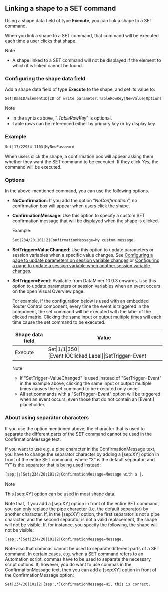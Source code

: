 ## Linking a shape to a SET command

Using a shape data field of type **Execute**, you can link a shape to a SET command.

When you link a shape to a SET command, that command will be executed each time a user clicks that shape.

> [!NOTE]
> - A shape linked to a SET command will not be displayed if the element to which it is linked cannot be found.

### Configuring the shape data field

Add a shape data field of type **Execute** to the shape, and set its value to:

```txt
Set|DmaID/ElementID|ID of write parameter:TableRowKey|NewValue|Options
```

> [!NOTE]
> - In the syntax above, “*:TableRowKey*” is optional.
> - Table rows can be referenced either by primary key or by display key.

### Example

```txt
Set|17/22954|1103|MyNewPassword
```

When users click the shape, a confirmation box will appear asking them whether they want the SET command to be executed. If they click *Yes*, the command will be executed.

### Options

In the above-mentioned command, you can use the following options.

- **NoConfirmation**: If you add the option “*NoConfirmation*”, no confirmation box will appear when users click the shape.

- **ConfirmationMessage**: Use this option to specify a custom SET confirmation message that will be displayed when the shape is clicked.

    Example:

    ```txt
    Set|234/20|101|2|ConfirmationMessage=My custom message.
    ```

- **SetTrigger=ValueChanged**: Use this option to update parameters or session variables when a specific value changes. See [Configuring a page to update parameters on session variable changes](Configuring_a_page_to_update_parameters_on_session_variable_changes.md) or [Configuring a page to update a session variable when another session variable changes](Configuring_a_page_to_update_a_session_variable_when_another_session_variable_changes.md).

- **SetTrigger=Event**: Available from DataMiner 10.0.3 onwards. Use this option to update parameters or session variables when an event occurs on the open Visual Overview page.

    For example, if the configuration below is used with an embedded Router Control component, every time the event is triggered in the component, the set command will be executed with the label of the clicked matrix. Clicking the same input or output multiple times will each time cause the set command to be executed.

    | Shape data field | Value                                                      |
    |--------------------|------------------------------------------------------------|
    | Execute            | Set\|1/1\|350\|\[Event:IOClicked,Label\]\|SetTrigger=Event |

    > [!NOTE]
    > - If "SetTrigger=ValueChanged" is used instead of "SetTrigger=Event" in the example above, clicking the same input or output multiple times causes the set command to be executed only once.
    > - All set commands with a "SetTrigger=Event" option will be triggered when an event occurs, even those that do not contain an \[Event:\] placeholder.

### About using separator characters

If you use the option mentioned above, the character that is used to separate the different parts of the SET command cannot be used in the ConfirmationMessage text.

If you want to use e.g. a pipe character in the ConfirmationMessage text, you have to change the separator character by adding a \[sep:XY\] option in front of the entire SET command, where “X” is the default separator, and “Y” is the separator that is being used instead:

```txt
[sep:|;]Set;234/20;101;2;ConfirmationMessage=Message with a |.
```

> [!NOTE]
> This \[sep:XY\] option can be used in most shape data.

Note that, if you add a \[sep:XY\] option in front of the entire SET command, you can only replace the pipe character (i.e. the default separator) by another character. If, in the \[sep:XY\] option, the first separator is not a pipe character, and the second separator is not a valid replacement, the shape will not be visible. If, for instance, you specify the following, the shape will not be visible:

```txt
[sep:;*]Set|234/20|101|2|ConfirmationMessage=Message.
```

Note also that commas cannot be used to separate different parts of a SET command. In certain cases, e.g. when a SET command refers to an Automation script, commas have to be used to separate the necessary script options. If, however, you do want to use commas in the ConfirmationMessage text, then you can add a \[sep:XY\] option in front of the ConfirmationMessage option:

```txt
Set|234/20|101|2|[sep:,*]ConfirmationMessage=Hi, this is correct.
```
